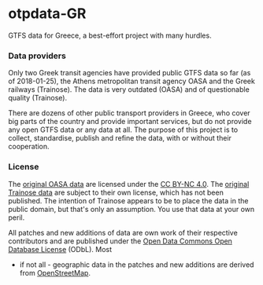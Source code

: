 # otpdata-GR

GTFS data for Greece, a best-effort project with many hurdles.

### Data providers

Only two Greek transit agencies have provided public GTFS data 
so far (as of 2018-01-25), the Athens metropolitan transit agency 
OASA and the Greek railways (Trainose). The data is very outdated 
(OASA) and of questionable quality (Trainose).

There are dozens of other public transport providers in Greece, 
who cover big parts of the country and provide important services, 
but do not provide any open GTFS data or any data at all. The 
purpose of this project is to collect, standardise, publish and 
refine the data, with or without their cooperation. 

### License

The [original OASA data](http://geodata.gov.gr/en/dataset/oasa) 
are licensed under the 
[CC BY-NC 4.0](https://creativecommons.org/licenses/by-nc/4.0/legalcode). 
The [original Trainose data](http://www.trainose.gr/gtfs/) are
subject to their own license, which has not been published. The 
intention of Trainose appears to be to place the data in the 
public domain, but that's only an assumption. You use that data 
at your own peril. 

All patches and new additions of data are own work of their respective 
contributors and are published under the [Open Data Commons Open Database 
License](https://opendatacommons.org/licenses/odbl/1.0/) (ODbL). Most 
- if not all - geographic data in the patches and new additions are 
derived from [OpenStreetMap](http://osm.org).

